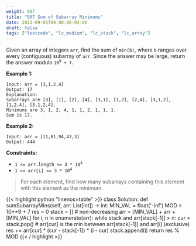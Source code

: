 ```yaml
---
weight: 907
title: "907 Sum of Subarray Minimums"
date: 2022-09-01T00:00:00-04:00
draft: false
tags: ["leetcode", "lc_medium", "lc_stack", "lc_array"]
---
```


Given an array of integers `arr`, find the sum of `min(b)`, where `b` ranges over every (contiguous) subarray of `arr`. Since the answer may be large, return the answer modulo <code>10<sup>9</sup> + 7</code>.

**Example 1:**
```
Input: arr = [3,1,2,4]
Output: 17
Explanation: 
Subarrays are [3], [1], [2], [4], [3,1], [1,2], [2,4], [3,1,2], [1,2,4], [3,1,2,4]. 
Minimums are 3, 1, 2, 4, 1, 1, 2, 1, 1, 1.
Sum is 17.
```
**Example 2:**
```
Input: arr = [11,81,94,43,3]
Output: 444
```

**Constraints:**
- <code>1 <= arr.length <= 3 * 10<sup>4</sup></code>
- <code>1 <= arr[i] <= 3 * 10<sup>4</sup></code>

> For each element, find how many subarrays containing this element with this element as the minimum.

<div class="tabs"></div>
<div class="tab-content">
<div id="python" class="lang">
{{< highlight python "linenos=table" >}}
class Solution:
    def sumSubarrayMins(self, arr: List[int]) -> int:
        MIN_VAL = float('-inf')
        MOD = 10**9 + 7
        res = 0
        stack = []  #  non-decreasing 
        arr = [MIN_VAL] + arr + [MIN_VAL]
        for i, n in enumerate(arr):
            while stack and arr[stack[-1]] > n:
                cur = stack.pop()
                # arr[cur] is the min between arr[stack[-1]] and arr[i] (exclusive)
                res += arr[cur] * (cur - stack[-1]) * (i - cur) 
            stack.append(i)
        return res % MOD
{{< / highlight >}}
</div>
</div>
